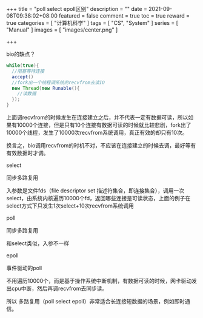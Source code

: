 +++
title = "poll select epoll区别"
description = ""
date = 2021-09-08T09:38:02+08:00
featured = false
comment = true
toc = true
reward = true
categories = [
"计算机科学"
]
tags = [
"CS",
"System"
]
series = [
"Manual"
]
images = [
"images/center.png"
]

+++

<!--more-->

bio的缺点？

```java
while(true){
  //阻塞等待连接
  accept()
  //fork出一个线程调系统的recvfrom去读IO
  new Thread(new Runable(){
    //读数据
  });
}
```

上面调recvfrom的时候发生在连接建立之后，并不代表一定有数据可读，所以如果有10000个连接，但是只有10个连接有数据可读的时候就比较悲剧，fork出了10000个线程，发生了10000次recvfrom系统调用，真正有效的却只有10次。

换言之，bio调用recvfrom的时机不对，不应该在连接建立的时候去调，最好等有有效数据时才调。

select

同步多路复用

入参数是文件fds（file descriptor set 描述符集合，即连接集合），调用一次select，由系统内核遍历10000个fd，返回哪些连接是可读状态，上面的例子在select方式下只发生1次select+10次recvfrom系统调用

poll

同步多路复用

和select类似，入参不一样

epoll

事件驱动的poll

不用遍历10000个，而是基于操作系统中断机制，有数据可读的时候，网卡驱动发出cpu中断，然后再调recvfrom去同步读。



所以 多路复用（poll select epoll）非常适合长连接短数据的场景，例如即时通信。
